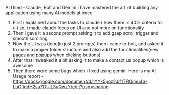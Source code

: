 AI Used - Claude, Bolt and Gemini
I have mastered the art of building any application using many AI models at once
1. First i explained about the tasks to claude ( how there is 40% criteria for ui) so, i made claude focus on UI and not more on functionality
2. Then i gave it a secons prompt asking it to add gsap scroll trigger and smooth scrolling
3. Now the UI was done(in just 2 prompts) then i came to bolt, and asked it to make a proper folder structure and also add the functionalities(new pages and popups when clicking buttons)
4. After that i tweaked it a bit asking it to make a contact us popup which is awesome
5. Then there were some bugs which i fixed using gemini
Here is my AI Usage report - https://docs.google.com/document/d/1YYk5poz2Jlf1TRQjmu4q-LuGfiddH2sa7OUiL3uQwzY/edit?usp=sharing
